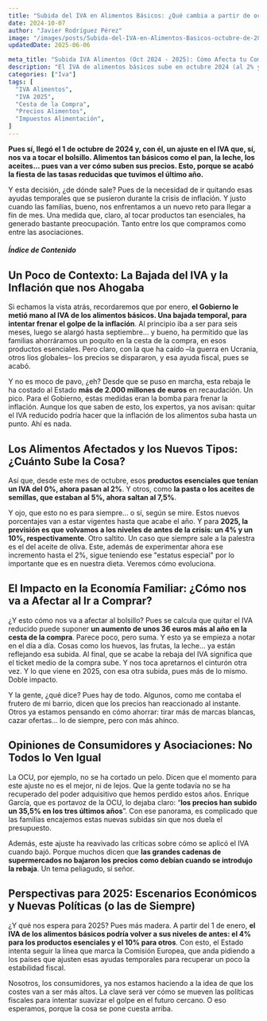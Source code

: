 ```yaml
---
title: "Subida del IVA en Alimentos Básicos: ¿Qué cambia a partir de octubre de 2024?"
date: 2024-10-07
author: "Javier Rodríguez Pérez"
image: "/images/posts/Subida-del-IVA-en-Alimentos-Basicos-octubre-de-2024.jpg"
updatedDate: 2025-06-06

meta_title: "Subida IVA Alimentos (Oct 2024 - 2025): Cómo Afecta tu Compra"
description: "El IVA de alimentos básicos sube en octubre 2024 (al 2% y 7,5%) y se prevé más en 2025 (4% y 10%) 🍞🥛🫒. ¿Cuánto más cara será tu cesta de la compra? 🛒"
categories: ["Iva"]
tags: [
  "IVA Alimentos",
  "IVA 2025",
  "Cesta de la Compra",
  "Precios Alimentos",
  "Impuestos Alimentación",
]
---
```


**Pues sí, llegó el 1 de octubre de 2024 y, con él, un ajuste en el IVA que, sí, nos va a tocar el bolsillo. Alimentos tan básicos como el pan, la leche, los aceites... pues van a ver cómo suben sus precios. Esto, porque se acabó la fiesta de las tasas reducidas que tuvimos el último año.**

Y esta decisión, ¿de dónde sale? Pues de la necesidad de ir quitando esas ayudas temporales que se pusieron durante la crisis de inflación. Y justo cuando las familias, bueno, nos enfrentamos a un nuevo reto para llegar a fin de mes. Una medida que, claro, al tocar productos tan esenciales, ha generado bastante preocupación. Tanto entre los que compramos como entre las asociaciones.

##### Índice de Contenido

## Un Poco de Contexto: La Bajada del IVA y la Inflación que nos Ahogaba

Si echamos la vista atrás, recordaremos que por enero, **el Gobierno le metió mano al IVA de los alimentos básicos. Una bajada temporal, para intentar frenar el golpe de la inflación**. Al principio iba a ser para seis meses, luego se alargó hasta septiembre... y bueno, ha permitido que las familias ahorráramos un poquito en la cesta de la compra, en esos productos esenciales. Pero claro, con la que ha caído –la guerra en Ucrania, otros líos globales– los precios se dispararon, y esa ayuda fiscal, pues se acabó.

Y no es moco de pavo, ¿eh? Desde que se puso en marcha, esta rebaja le ha costado al Estado **más de 2.000 millones de euros** en recaudación. Un pico. Para el Gobierno, estas medidas eran la bomba para frenar la inflación. Aunque los que saben de esto, los expertos, ya nos avisan: quitar el IVA reducido podría hacer que la inflación de los alimentos suba hasta un punto. Ahí es nada.

## Los Alimentos Afectados y los Nuevos Tipos: ¿Cuánto Sube la Cosa?

Así que, desde este mes de octubre, esos **productos esenciales que tenían un IVA del 0%, ahora pasan al 2%**. Y otros, como **la pasta o los aceites de semillas, que estaban al 5%, ahora saltan al 7,5%**.

Y ojo, que esto no es para siempre... o sí, según se mire. Estos nuevos porcentajes van a estar vigentes hasta que acabe el año. Y para **2025, la previsión es que volvamos a los niveles de antes de la crisis: un 4% y un 10%, respectivamente**. Otro saltito. Un caso que siempre sale a la palestra es el del aceite de oliva. Este, además de experimentar ahora ese incremento hasta el 2%, sigue teniendo ese "estatus especial" por lo importante que es en nuestra dieta. Veremos cómo evoluciona.

## El Impacto en la Economía Familiar: ¿Cómo nos va a Afectar al Ir a Comprar?

¿Y esto cómo nos va a afectar al bolsillo? Pues se calcula que quitar el IVA reducido puede suponer **un aumento de unos 36 euros más al año en la cesta de la compra**. Parece poco, pero suma. Y esto ya se empieza a notar en el día a día. Cosas como los huevos, las frutas, la leche... ya están reflejando esa subida. Al final, que se acabe la rebaja del IVA significa que el ticket medio de la compra sube. Y nos toca apretarnos el cinturón otra vez. Y lo que viene en 2025, con esa otra subida, pues más de lo mismo. Doble impacto.

Y la gente, ¿qué dice? Pues hay de todo. Algunos, como me contaba el frutero de mi barrio, dicen que los precios han reaccionado al instante. Otros ya estamos pensando en cómo ahorrar: tirar más de marcas blancas, cazar ofertas... lo de siempre, pero con más ahínco.

## Opiniones de Consumidores y Asociaciones: No Todos lo Ven Igual

La OCU, por ejemplo, no se ha cortado un pelo. Dicen que el momento para este ajuste no es el mejor, ni de lejos. Que la gente todavía no se ha recuperado del poder adquisitivo que hemos perdido estos años. Enrique García, que es portavoz de la OCU, lo dejaba claro: “**los precios han subido un 35,5% en los tres últimos años**”. Con ese panorama, es complicado que las familias encajemos estas nuevas subidas sin que nos duela el presupuesto.

Además, este ajuste ha reavivado las críticas sobre cómo se aplicó el IVA cuando bajó. Porque muchos dicen que **las grandes cadenas de supermercados no bajaron los precios como debían cuando se introdujo la rebaja**. Un tema peliagudo, sí señor.

## Perspectivas para 2025: Escenarios Económicos y Nuevas Políticas (o las de Siempre)

¿Y qué nos espera para 2025? Pues más madera. A partir del 1 de enero, **el IVA de los alimentos básicos podría volver a sus niveles de antes: el 4% para los productos esenciales y el 10% para otros**. Con esto, el Estado intenta seguir la línea que marca la Comisión Europea, que anda pidiendo a los países que ajusten esas ayudas temporales para recuperar un poco la estabilidad fiscal.

Nosotros, los consumidores, ya nos estamos haciendo a la idea de que los costes van a ser más altos. La clave será ver cómo se mueven las políticas fiscales para intentar suavizar el golpe en el futuro cercano. O eso esperamos, porque la cosa se pone cuesta arriba.
